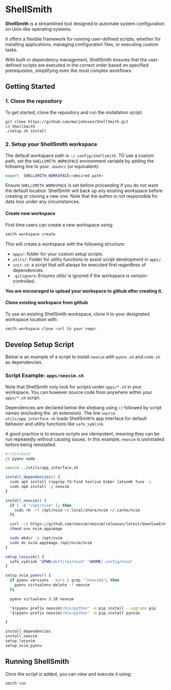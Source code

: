 # ShellSmith

**ShellSmith** is a streamlined tool designed to automate system configuration on Unix-like operating systems.

It offers a flexible framework for running user-defined scripts, whether for installing applications, managing configuration files, or executing custom tasks.

With built-in dependency management, ShellSmith ensures that the user-defined scripts are executed in the correct order based on specified prerequisites, simplifying even the most complex workflows.

## Getting Started

### 1. Clone the repository

To get started, clone the repository and run the installation script:

```bash
git clone https://github.com/marjohnsen/ShellSmith.git
cd ShellSmith
./setup.sh install
```

### 2. Setup your ShellSmith workspace

The default workspace path is `~/.config/shellsmith`. TO use a custom path, set the `SHELLSMITH_WORKSPACE` environment variable by adding the following line to your `.bashrc` (or equivalent):

```bash
export  SHELLSMITH_WORKSPACE=<desired path>
```

Ensure `SHELLSMITH_WORKSPACE` is set before proceeding if you do not want the default location. ShellSmith will back up any existing workspace before creating or cloning a new one. Note that the author is not responsible for data loss under any circumstances.

#### Create new workspace

First time users can create a new workspace using:

```bash
smith workspace create
```

This will create a workspace with the following structure:

- `apps/`: folder for your custom setup scripts.
- `utils/`: Folder for utility functions to assist script development in `apps/`.
- `init.sh`: a script that will always be executed first regardless of dependencies.
- `.gitignore`: Ensures utils/ is ignored if the workspace is version-controlled.

**You are encouraged to upload your workspace to github after creating it.**

#### Clone existing workspace from github

To use an existing ShellSmith workspace, clone it to your designated workspace location with:

```bash
smith workspace clone <url to your repo>
```

## Develop Setup Script

Below is an example of a script to install `neovim` with `pyenv.sh` and `node.sh` as dependencies.

### **Script Example:** `apps/neovim.sh`

Note that ShellSmith only look for scripts under `apps/*.sh` in your workspace. You can however source code from anywhere within your `apps/*.sh` script.

Dependencies are declared below the shebang using `//` followed by script names (excluding the .sh extension). The line `source utils/app_interface.sh` loads ShellSmith’s app interface for default behavior and utility functions like `safe_symlink`.

A good practice is to ensure scripts are idempotent, meaning they can be run repeatedly without causing issues. In this example, `neovim` is uninstalled before being reinstalled.

```bash
#!/bin/bash
// pyenv node

source ../utils/app_interface.sh

install_dependencies() {
  sudo apt install ripgrep fd-find texlive biber latexmk fuse -y
  sudo npm install -g neovim
}

install_neovim() {
  if [ -d "/opt/nvim" ]; then
    sudo rm -rf /opt/nvim ~/.local/share/nvim ~/.cache/nvim
  fi

  curl -LO https://github.com/neovim/neovim/releases/latest/download/nvim.appimage
  chmod u+x nvim.appimage

  sudo mkdir -p /opt/nvim
  sudo mv nvim.appimage /opt/nvim/nvim
}

setup_lazyvim() {
  safe_symlink "$PWD/dotfiles/nvim" "$HOME/.config/nvim"
}

setup_nvim_pyenv() {
  if pyenv versions --bare | grep "^neovim$"; then
    pyenv virtualenv-delete -f neovim
  fi

  pyenv virtualenv 3.10 neovim

  "$(pyenv prefix neovim)/bin/python" -m pip install --upgrade pip
  "$(pyenv prefix neovim)/bin/python" -m pip install pynvim

}

install_dependencies
install_neovim
setup_lazyvim
setup_nvim_pyenv
```

## Running ShellSmith

Once the script is added, you can view and execute it using:

```bash
smith run
```
